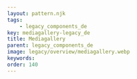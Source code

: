 ```yaml
---
layout: pattern.njk
tags: 
    - legacy_components_de
key: mediagallery-legacy_de
title: Mediagallery
parent: legacy_components_de
image: legacy/overview/mediagallery.webp
keywords: 
order: 140
---
```


